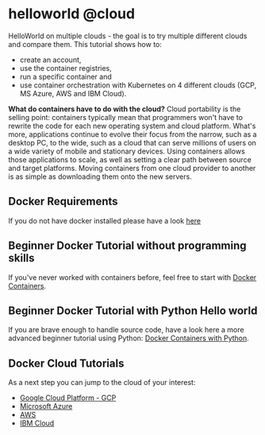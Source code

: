 # helloworld @cloud

HelloWorld on multiple clouds - the goal is to try multiple different clouds and compare them. This tutorial shows how to:

* create an account, 
* use the container registries, 
* run a specific container and 
* use container orchestration with Kubernetes
on 4 different clouds (GCP, MS Azure, AWS and IBM Cloud).

**What do containers have to do with the cloud?**
Cloud portability is the selling point: containers typically mean that programmers won't have to rewrite the code for each new operating system and cloud platform. What's more, applications continue to evolve their focus from the narrow, such as a desktop PC, to the wide, such as a cloud that can serve millions of users on a wide variety of mobile and stationary devices. Using containers allows those applications to scale, as well as setting a clear path between source and target platforms. Moving containers from one cloud provider to another is as simple as downloading them onto the new servers.

## Docker Requirements

If you do not have docker installed please have a look [here](intro-docker-requirements)

## Beginner Docker Tutorial without programming skills

If you've never worked with containers before, feel free to start with [Docker Containers](intro-docker-containers).

## Beginner Docker Tutorial with Python Hello world

If you are brave enough to handle source code, have a look here a more advanced beginner tutorial using Python: [Docker Containers with Python](intro-docker-containers-python).

## Docker Cloud Tutorials

As a next step you can jump to the cloud of your interest:
* [Google Cloud Platform - GCP](cloud-gcp)
* [Microsoft Azure](cloud-ms-azure)
* [AWS](cloud-aws)
* [IBM Cloud](cloud-ibm-cloud)
